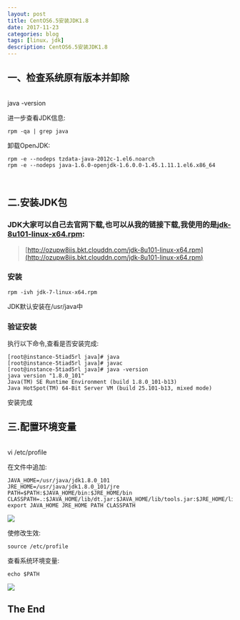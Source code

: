 ```yaml
---
layout: post
title: CentOS6.5安装JDK1.8
date: 2017-11-23
categories: blog
tags: [linux，jdk]
description: CentOS6.5安装JDK1.8
---
```

## 一、检查系统原有版本并卸除
<br />
	java -version
	
进一步查看JDK信息:
	
	rpm -qa | grep java
	
卸载OpenJDK:

	rpm -e --nodeps tzdata-java-2012c-1.el6.noarch
	rpm -e --nodeps java-1.6.0-openjdk-1.6.0.0-1.45.1.11.1.el6.x86_64
	
<br />

## 二.安装JDK包

### JDK大家可以自己去官网下载,也可以从我的链接下载,我使用的是[jdk-8u101-linux-x64.rpm](http://ozupw8iis.bkt.clouddn.com/jdk-8u101-linux-x64.rpm):

> [http://ozupw8iis.bkt.clouddn.com/jdk-8u101-linux-x64.rpm](http://ozupw8iis.bkt.clouddn.com/jdk-8u101-linux-x64.rpm)

### 安装

	rpm -ivh jdk-7-linux-x64.rpm
	
JDK默认安装在/usr/java中

### 验证安装

执行以下命令,查看是否安装完成:
	
	[root@instance-5tiad5rl java]# java
	[root@instance-5tiad5rl java]# javac
	[root@instance-5tiad5rl java]# java -version
	java version "1.8.0_101"
	Java(TM) SE Runtime Environment (build 1.8.0_101-b13)
	Java HotSpot(TM) 64-Bit Server VM (build 25.101-b13, mixed mode)

安装完成
<br />
	
## 三.配置环境变量
<br />
	vi /etc/profile
	
在文件中追加:

	JAVA_HOME=/usr/java/jdk1.8.0_101
	JRE_HOME=/usr/java/jdk1.8.0_101/jre
	PATH=$PATH:$JAVA_HOME/bin:$JRE_HOME/bin
	CLASSPATH=.:$JAVA_HOME/lib/dt.jar:$JAVA_HOME/lib/tools.jar:$JRE_HOME/lib
	export JAVA_HOME JRE_HOME PATH CLASSPATH

<img src="http://ozupw8iis.bkt.clouddn.com/9b80770a7202c711c29ddb1ed6507ac.png" align="center" class="img-responsive">

使修改生效:

	source /etc/profile
	
查看系统环境变量:

	echo $PATH
	
<img src="http://ozupw8iis.bkt.clouddn.com/473b28d01eb89160f82f038872db631.png" align="center" class="img-responsive">


## The End